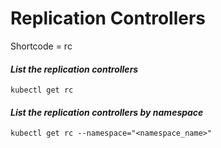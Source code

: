 # Replication Controllers
Shortcode = rc

#### _List the replication controllers_
```
kubectl get rc
```
#### _List the replication controllers by namespace_
```
kubectl get rc --namespace="<namespace_name>"
```